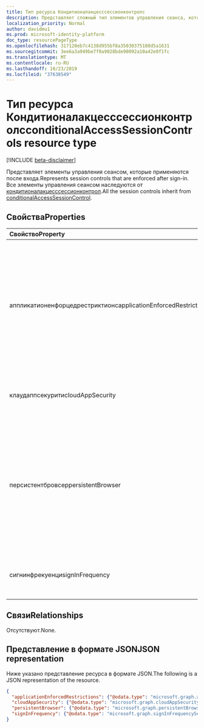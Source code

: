 ```yaml
---
title: Тип ресурса Кондитионалакцесссессионконтролс
description: Представляет сложный тип элементов управления сеанса, который принудительно применяется после входа.
localization_priority: Normal
author: davidmu1
ms.prod: microsoft-identity-platform
doc_type: resourcePageType
ms.openlocfilehash: 317120eb7c4138d955bf8a35030375180d5a1631
ms.sourcegitcommit: 3ee6a3a949be7f0a9028bde90092a10a42e0f1fc
ms.translationtype: MT
ms.contentlocale: ru-RU
ms.lasthandoff: 10/23/2019
ms.locfileid: "37638549"
---
```

# <a name="conditionalaccesssessioncontrols-resource-type"></a><span data-ttu-id="b6853-103">Тип ресурса Кондитионалакцесссессионконтролс</span><span class="sxs-lookup"><span data-stu-id="b6853-103">conditionalAccessSessionControls resource type</span></span>

[!INCLUDE [beta-disclaimer](../../includes/beta-disclaimer.md)]

<span data-ttu-id="b6853-104">Представляет элементы управления сеансом, которые применяются после входа.</span><span class="sxs-lookup"><span data-stu-id="b6853-104">Represents session controls that are enforced after sign-in.</span></span>
<span data-ttu-id="b6853-105">Все элементы управления сеансом наследуются от [кондитионалакцесссессионконтрол](conditionalaccesssessioncontrol.md).</span><span class="sxs-lookup"><span data-stu-id="b6853-105">All the session controls inherit from [conditionalAccessSessionControl](conditionalaccesssessioncontrol.md).</span></span>

## <a name="properties"></a><span data-ttu-id="b6853-106">Свойства</span><span class="sxs-lookup"><span data-stu-id="b6853-106">Properties</span></span>

| <span data-ttu-id="b6853-107">Свойство</span><span class="sxs-lookup"><span data-stu-id="b6853-107">Property</span></span>     | <span data-ttu-id="b6853-108">Тип</span><span class="sxs-lookup"><span data-stu-id="b6853-108">Type</span></span>        | <span data-ttu-id="b6853-109">Описание</span><span class="sxs-lookup"><span data-stu-id="b6853-109">Description</span></span> |
|:-------------|:------------|:------------|
|<span data-ttu-id="b6853-110">аппликатионенфорцедрестриктионс</span><span class="sxs-lookup"><span data-stu-id="b6853-110">applicationEnforcedRestrictions</span></span>|[<span data-ttu-id="b6853-111">аппликатионенфорцедрестриктионссессионконтрол</span><span class="sxs-lookup"><span data-stu-id="b6853-111">applicationEnforcedRestrictionsSessionControl</span></span>](applicationenforcedrestrictionssessioncontrol.md)| <span data-ttu-id="b6853-112">Управление сеансами для применения ограничений приложений.</span><span class="sxs-lookup"><span data-stu-id="b6853-112">Session control to enforce application restrictions.</span></span> <span data-ttu-id="b6853-113">Этот элемент управления сеансом поддерживают только Exchange Online и SharePoint Online.</span><span class="sxs-lookup"><span data-stu-id="b6853-113">Only Exchange Online and Sharepoint Online support this session control.</span></span> |
|<span data-ttu-id="b6853-114">клаудаппсекурити</span><span class="sxs-lookup"><span data-stu-id="b6853-114">cloudAppSecurity</span></span>|[<span data-ttu-id="b6853-115">клаудаппсекуритисессионконтрол</span><span class="sxs-lookup"><span data-stu-id="b6853-115">cloudAppSecuritySessionControl</span></span>](cloudappsecuritysessioncontrol.md)| <span data-ttu-id="b6853-116">Управление сеансами для применения Cloud App Security.</span><span class="sxs-lookup"><span data-stu-id="b6853-116">Session control to apply cloud app security.</span></span>|
|<span data-ttu-id="b6853-117">персистентбровсер</span><span class="sxs-lookup"><span data-stu-id="b6853-117">persistentBrowser</span></span>|[<span data-ttu-id="b6853-118">персистентбровсерсессионконтрол</span><span class="sxs-lookup"><span data-stu-id="b6853-118">persistentBrowserSessionControl</span></span>](persistentbrowsersessioncontrol.md)| <span data-ttu-id="b6853-119">Элемент управления сеансом, чтобы определить, следует ли сохранять файлы cookie.</span><span class="sxs-lookup"><span data-stu-id="b6853-119">Session control to define whether to persist cookies or not.</span></span> <span data-ttu-id="b6853-120">Для правильной работы этого элемента управления сеансом необходимо выбрать все приложения.</span><span class="sxs-lookup"><span data-stu-id="b6853-120">All apps should be selected for this session control to work correctly.</span></span> |
|<span data-ttu-id="b6853-121">сигнинфрекуенци</span><span class="sxs-lookup"><span data-stu-id="b6853-121">signInFrequency</span></span>|[<span data-ttu-id="b6853-122">сигнинфрекуенцисессионконтрол</span><span class="sxs-lookup"><span data-stu-id="b6853-122">signInFrequencySessionControl</span></span>](signinfrequencysessioncontrol.md)| <span data-ttu-id="b6853-123">Управление сеансами для применения частоты входа.</span><span class="sxs-lookup"><span data-stu-id="b6853-123">Session control to enforce signin frequency.</span></span>|

## <a name="relationships"></a><span data-ttu-id="b6853-124">Связи</span><span class="sxs-lookup"><span data-stu-id="b6853-124">Relationships</span></span>

<span data-ttu-id="b6853-125">Отсутствуют.</span><span class="sxs-lookup"><span data-stu-id="b6853-125">None.</span></span>

## <a name="json-representation"></a><span data-ttu-id="b6853-126">Представление в формате JSON</span><span class="sxs-lookup"><span data-stu-id="b6853-126">JSON representation</span></span>

<span data-ttu-id="b6853-127">Ниже указано представление ресурса в формате JSON.</span><span class="sxs-lookup"><span data-stu-id="b6853-127">The following is a JSON representation of the resource.</span></span>

<!-- {
  "blockType": "resource",
  "optionalProperties": [
    "applicationEnforcedRestrictions",
    "persistentBrowser",
    "cloudAppSecurity",
    "signInFrequency"
  ],
  "@odata.type": "microsoft.graph.conditionalAccessSessionControls",
  "baseType": null
}-->

```json
{
  "applicationEnforcedRestrictions": {"@odata.type": "microsoft.graph.applicationEnforcedRestrictionsSessionControl"},
  "cloudAppSecurity": {"@odata.type": "microsoft.graph.cloudAppSecuritySessionControl"},
  "persistentBrowser": {"@odata.type": "microsoft.graph.persistentBrowserSessionControl"},
  "signInFrequency": {"@odata.type": "microsoft.graph.signInFrequencySessionControl"}
}
```

<!-- uuid: 16cd6b66-4b1a-43a1-adaf-3a886856ed98
2019-02-04 14:57:30 UTC -->
<!-- {
  "type": "#page.annotation",
  "description": "conditionalAccessSessionControls resource",
  "keywords": "",
  "section": "documentation",
  "tocPath": ""
}-->